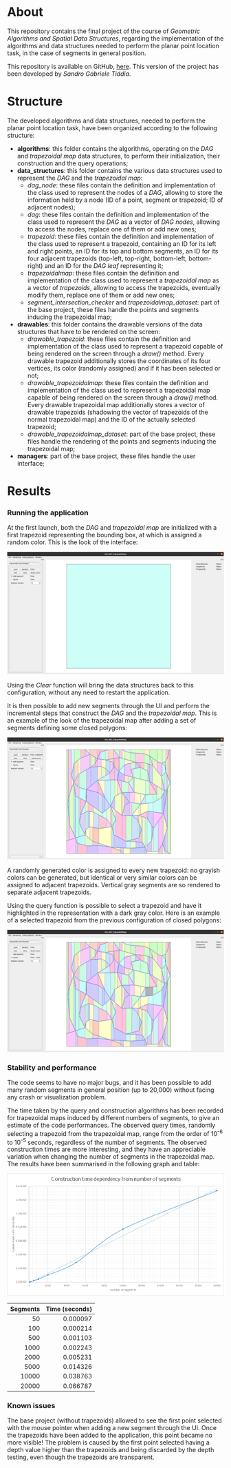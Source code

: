 # About
This repository contains the final project of the course of *Geometric Algorithms and Spatial Data Structures*,
regarding the implementation of the algorithms and data structures needed to perform the planar point location task,
in the case of segments in general position.

This repository is available on GitHub, [here](https://github.com/UNICAAS2/as2-project-SandroGT).
This version of the project has been developed by *Sandro Gabriele Tiddia*.


# Structure
The developed algorithms and data structures, needed to perform the planar point location task, have been organized
according to the following structure:

 - **algorithms**: this folder contains the algorithms, operating on the *DAG* and *trapezoidal map* data structures,
   to perform their initialization, their construction and the query operations;
 - **data_structures**: this folder contains the various data structures used to represent the *DAG* and the
   *trapezoidal map*:
 	 - *dag_node*: these files contain the definition and implementation of the class used to represent the nodes of a
       *DAG*, allowing to store the information held by a node (ID of a point, segment or trapezoid; ID of adjacent
       nodes);
	 - *dag*:  these files contain the definition and implementation of the class used to represent the *DAG* as a
       vector of *DAG nodes*, allowing to access the nodes, replace one of them or add new ones;
	 - *trapezoid*: these files contain the definition and implementation of the class used to represent a trapezoid,
       containing an ID for its left and right points, an ID for its top and bottom segments, an ID for its four
       adjacent trapezoids (top-left, top-right, bottom-left, bottom-right) and an ID for the *DAG leaf* representing it;
	 - *trapezoidalmap*: these files contain the definition and implementation of the class used to represent a
       *trapezoidal map* as a vector of *trapezoids*, allowing to access the trapezoids, eventually modify them,
       replace one of them or add new ones;
	 - *segment_intersection_checker* and *trapezoidalmap_dataset*: part of the base project, these files handle the
       points and segments inducing the trapezoidal map;
 - **drawables**: this folder contains the drawable versions of the data structures that have to be rendered on the
   screen:
	 - *drawable_trapezoid*: these files contain the definition and implementation of the class used to represent a
       trapezoid capable of being rendered on the screen through a *draw()* method. Every drawable trapezoid
       additionally stores the coordinates of its four vertices, its color (randomly assigned) and if it has been
       selected or not;
	 - *drawable_trapezoidalmap*: these files contain the definition and implementation of the class used to represent
       a trapezoidal map capable of being rendered on the screen through a *draw()* method. Every drawable trapezoidal
       map additionally stores a vector of drawable trapezoids (shadowing the vector of trapezoids of the normal
       trapezoidal map) and the ID of the actually selected trapezoid;
	 - *drawable_trapezoidalmap_dataset*: part of the base project, these files handle the rendering of the points and
       segments inducing the trapezoidal map;
- **managers**: part of the base project, these files handle the user interface;


# Results

### Running the application
At the first launch, both the *DAG* and *trapezoidal map* are initialized with a first trapezoid representing the
bounding box, at which is assigned a random color. This is the look of the interface:

![](images/readme-img-1.png)

Using the *Clear* function will bring the data structures back to this configuration, without any need to restart the
application.

It is then possible to add new segments through the UI and perform the incremental steps that construct the *DAG* and
the *trapezoidal map*. This is an example of the look of the trapezoidal map after adding a set of segments defining
some closed polygons:

![](images/readme-img-2.png)

A randomly generated color is assigned to every new trapezoid: no grayish colors can be generated, but identical or 
very similar colors can be assigned to adjacent trapezoids. Vertical gray segments are so rendered to separate adjacent
trapezoids.

Using the query function is possible to select a trapezoid and have it highlighted in the representation with a dark
gray color. Here is an example of a selected trapezoid from the previous configuration of closed polygons:

![](images/readme-img-3.png)

### Stability and performance
The code seems to have no major bugs, and it has been possible to add many random segments in general position (up to
20,000) without facing any crash or visualization problem.

The time taken by the query and construction algorithms has been recorded for trapezoidal maps induced by different
numbers of segments, to give an estimate of the code performances.
The observed query times, randomly selecting a trapezoid from the trapezoidal map, range from the order of
10<sup>-6</sup> to 10<sup>-5</sup> seconds, regardless of the number of segments. The observed construction times are
more interesting, and they have an appreciable variation when changing the number of segments in the trapezoidal map.
The results have been summarised in the following graph and table:

![](images/readme-img-4.png)

Segments | Time (seconds)
---:|---:
50| 0.000097
100| 0.000214
500| 0.001103
1000| 0.002243
2000| 0.005231
5000| 0.014326
10000| 0.038763
20000| 0.066787

### Known issues
The base project (without trapezoids) allowed to see the first point selected with the mouse pointer when adding a new
segment through the UI. Once the trapezoids have been added to the application, this point became no more visible! The
problem is caused by the first point selected having a depth value higher than the trapezoids and being discarded by
the depth testing, even though the trapezoids are transparent.
